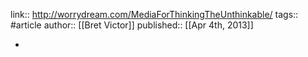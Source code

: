 ---
---

link:: http://worrydream.com/MediaForThinkingTheUnthinkable/
tags:: #article
author:: [[Bret Victor]]
published:: [[Apr 4th, 2013]]

-